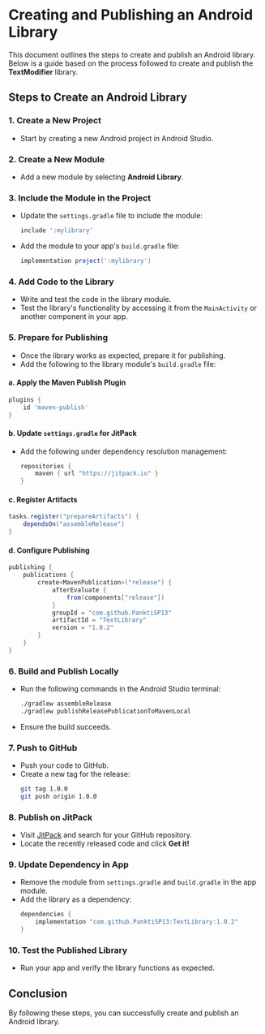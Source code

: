 # Creating and Publishing an Android Library

This document outlines the steps to create and publish an Android library. 
Below is a guide based on the process followed to create and publish the **TextModifier** library.

## Steps to Create an Android Library

### 1. Create a New Project
- Start by creating a new Android project in Android Studio.

### 2. Create a New Module
- Add a new module by selecting **Android Library**.

### 3. Include the Module in the Project
- Update the `settings.gradle` file to include the module:
  ```gradle
  include ':mylibrary'
  ```
- Add the module to your app's `build.gradle` file:
  ```gradle
  implementation project(':mylibrary')
  ```

### 4. Add Code to the Library
- Write and test the code in the library module.
- Test the library's functionality by accessing it from the `MainActivity` or another component in your app.

### 5. Prepare for Publishing
- Once the library works as expected, prepare it for publishing.
- Add the following to the library module's `build.gradle` file:

#### a. Apply the Maven Publish Plugin
```gradle
plugins {
    id 'maven-publish'
}
```

#### b. Update `settings.gradle` for JitPack
- Add the following under dependency resolution management:
  ```gradle
  repositories {
      maven { url "https://jitpack.io" }
  }
  ```

#### c. Register Artifacts
```gradle
tasks.register("prepareArtifacts") {
    dependsOn("assembleRelease")
}
```

#### d. Configure Publishing
```gradle
publishing {
    publications {
        create<MavenPublication>("release") {
            afterEvaluate {
                from(components["release"])
            }
            groupId = "com.github.PanktiSP13"
            artifactId = "TextLibrary"
            version = "1.0.2"
        }
    }
}
```

### 6. Build and Publish Locally
- Run the following commands in the Android Studio terminal:
  ```bash
  ./gradlew assembleRelease
  ./gradlew publishReleasePublicationToMavenLocal
  ```
- Ensure the build succeeds.

### 7. Push to GitHub
- Push your code to GitHub.
- Create a new tag for the release:
  ```bash
  git tag 1.0.0
  git push origin 1.0.0
  ```

### 8. Publish on JitPack
- Visit [JitPack](https://jitpack.io) and search for your GitHub repository.
- Locate the recently released code and click **Get it!**

### 9. Update Dependency in App
- Remove the module from `settings.gradle` and `build.gradle` in the app module.
- Add the library as a dependency:
  ```gradle
  dependencies {
      implementation "com.github.PanktiSP13:TextLibrary:1.0.2"
  }
  ```

### 10. Test the Published Library
- Run your app and verify the library functions as expected.

## Conclusion
By following these steps, you can successfully create and publish an Android library.
